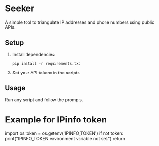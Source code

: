 # Seeker

A simple tool to triangulate IP addresses and phone numbers using public APIs.

## Setup

1. Install dependencies:
   ```
   pip install -r requirements.txt
   ```

2. Set your API tokens in the scripts.

## Usage

Run any script and follow the prompts.

# Example for IPinfo token
import os
token = os.getenv('IPINFO_TOKEN')
if not token:
    print("IPINFO_TOKEN environment variable not set.")
    return